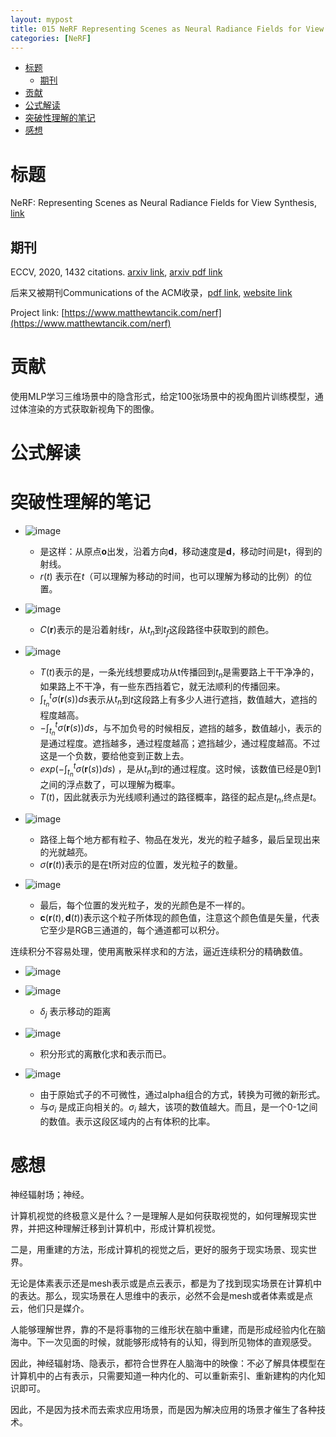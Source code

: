 ```yaml
---
layout: mypost
title: 015 NeRF Representing Scenes as Neural Radiance Fields for View Synthesis
categories: [NeRF]
---
```


- [标题](#标题)
  - [期刊](#期刊)
- [贡献](#贡献)
- [公式解读](#公式解读)
- [突破性理解的笔记](#突破性理解的笔记)
- [感想](#感想)

# 标题
NeRF: Representing Scenes as Neural Radiance Fields for View Synthesis, [link]()

## 期刊
ECCV, 2020, 1432 citations. [arxiv link](https://arxiv.org/abs/2003.08934), [arxiv pdf link](https://arxiv.org/pdf/2003.08934.pdf)

后来又被期刊Communications of the ACM收录，[pdf link](https://dl.acm.org/doi/pdf/10.1145/3503250), [website link](https://dl.acm.org/doi/abs/10.1145/3503250)

Project link: [https://www.matthewtancik.com/nerf](https://www.matthewtancik.com/nerf)

# 贡献
使用MLP学习三维场景中的隐含形式，给定100张场景中的视角图片训练模型，通过体渲染的方式获取新视角下的图像。

# 公式解读

# 突破性理解的笔记

-   ![image](X54WB7X8.png)
    
    -   是这样：从原点$\mathbf{o}$出发，沿着方向$\mathbf{d}$，移动速度是$\mathbf{d}$，移动时间是t，得到的射线。
    -   $r(t)$ 表示在$t$（可以理解为移动的时间，也可以理解为移动的比例）的位置。

-   ![image](Y3Q75DXA.png)
    
    -   $C(\mathbf{r})$表示的是沿着射线r，从$t_n$到$t_f$这段路径中获取到的颜色。
-   ![image](Q2TLMVLA.png)
    
    -   $T(t)$表示的是，一条光线想要成功从t传播回到$t_n$是需要路上干干净净的，如果路上不干净，有一些东西挡着它，就无法顺利的传播回来。
    -   $\int_{t_n}^{t}\sigma (\mathbf{r}(s))ds$表示从$t_n$到$t$这段路上有多少人进行遮挡，数值越大，遮挡的程度越高。
    -   $-\int_{t_n}^{t}\sigma (\mathbf{r}(s))ds$，与不加负号的时候相反，遮挡的越多，数值越小，表示的是通过程度。遮挡越多，通过程度越高；遮挡越少，通过程度越高。不过这是一个负数，要给他变到正数上去。
    -   $exp\left(-\int_{t_n}^{t}\sigma (\mathbf{r}(s))ds\right)$ ，是从$t_n$到$t$的通过程度。这时候，该数值已经是0到1之间的浮点数了，可以理解为概率。
    -   $T(t)$，因此就表示为光线顺利通过的路径概率，路径的起点是$t_n$,终点是$t$。
-   ![image](SHYSEM9L.png)
    
    -   路径上每个地方都有粒子、物品在发光，发光的粒子越多，最后呈现出来的光就越亮。
    -   $\sigma(\mathbf{r}(t))$表示的是在t所对应的位置，发光粒子的数量。
-   ![image](AM4CZJQA.png)
    
    -   最后，每个位置的发光粒子，发的光颜色是不一样的。
    -   $\mathbf{c}(\mathbf{r}(t), \mathbf{d}(t))$表示这个粒子所体现的颜色值，注意这个颜色值是矢量，代表它至少是RGB三通道的，每个通道都可以积分。

连续积分不容易处理，使用离散采样求和的方法，逼近连续积分的精确数值。

-   ![image](9YSWIGHQ.png)
-   ![image](ZMXBKUTT.png)

    -   $\delta_{j}$ 表示移动的距离
-   ![image](CI3UGCZH.png)
    
    -   积分形式的离散化求和表示而已。
-   ![image](MDJSSP8N.png)
    
    -   由于原始式子的不可微性，通过alpha组合的方式，转换为可微的新形式。
    -   与$\sigma_{i}$ 是成正向相关的。$\sigma_{i}$ 越大，该项的数值越大。而且，是一个0-1之间的数值。表示这段区域内的占有体积的比率。

# 感想

神经辐射场；神经。

计算机视觉的终极意义是什么？一是理解人是如何获取视觉的，如何理解现实世界，并把这种理解迁移到计算机中，形成计算机视觉。

二是，用重建的方法，形成计算机的视觉之后，更好的服务于现实场景、现实世界。

无论是体素表示还是mesh表示或是点云表示，都是为了找到现实场景在计算机中的表达。那么，现实场景在人思维中的表示，必然不会是mesh或者体素或是点云，他们只是媒介。

人能够理解世界，靠的不是将事物的三维形状在脑中重建，而是形成经验内化在脑海中。下一次见面的时候，就能够形成特有的认知，得到所见物体的直观感受。

因此，神经辐射场、隐表示，都符合世界在人脑海中的映像：不必了解具体模型在计算机中的占有表示，只需要知道一种内化的、可以重新索引、重新建构的内化知识即可。

因此，不是因为技术而去索求应用场景，而是因为解决应用的场景才催生了各种技术。